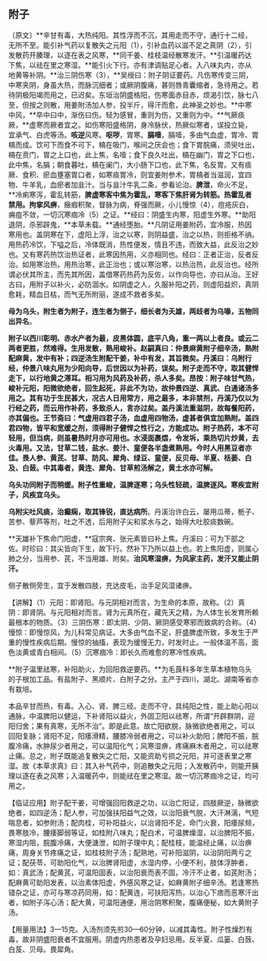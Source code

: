 ## **附子**

〔原文〕**辛甘有毒，大热纯阳。其性浮而不沉，其用走而不守，通行十二经，无所不至。能引补气药以复散失之元阳（1），引补血药以滋不足之真阴（2），引发散药开腠理，以逐在表之风寒，**同干姜、桂枝温经散寒发汗。**引温暖药达下焦，以祛在里之寒湿。**能引火下行。亦有津调贴足心者。入八味丸内，亦从地黄等补阴。**治三阴伤寒（3），**吴绶曰：附子阴证要药。凡伤寒传变三阴，中寒夹阴，身虽大热，而脉沉细者；或厥阴腹痛，甚则唇青囊缩者，急待用之。若待阴极阳竭而用之，已迟矣。东垣治阴盛格阳，伤寒面赤目赤，烦渴引饮，脉七八至，但按之则散，用姜附汤加人参，投半斤，得汗而愈，此神圣之妙也。**中寒中风，**卒中曰中，渐伤曰伤。轻为感冒，重则为伤，又重则为中。**气厥痰厥，**虚寒而厥者宜之。如伤寒阳盛格阴，身冷脉伏，热厥似寒者，误投立毙，宜承气、白虎等汤。**咳逆**风寒。**呕哕**，胃寒。**膈噎**，膈噎，多由气血虚，胃冷、胃槁而成。饮可下而食不可下，槁在吸门，喉间之厌会也；食下胃脘痛，须臾吐出，槁在贲门，胃之上口也，此上焦，名噎；食下良久吐出，槁在幽门，胃之下口也，此中焦，名膈；朝食暮吐，槁在阑门，大小肠下口也，此下焦，名反胃。又有痰厥、食积、瘀血壅塞胃口者，如寒痰胃冷，则宜姜附参术，胃槁者当滋润，宜四物、牛羊乳，血瘀者加韭汁。当与韭汁牛乳二条，参看论治。**脾泄**，命火不足，**冷痢寒泻，霍乱转筋，**脾虚寒客中焦为霍乱，寒客下焦肝肾为转筋。热霍乱者禁用。拘挛风痹**，癥瘕积聚，督脉为病，脊强而厥，小儿慢惊（4），痘疮灰白，痈疽不敛，一切沉寒痼冷（5）之证。**经曰：阴盛生内寒，阳虚生外寒。**助阳退阴，杀邪辟鬼，**本草未载。**通经堕胎。**凡阴证用姜附药，宜冷服，热因寒用也。盖阴寒在下，虚阳上浮，治之以寒，则阴益盛，治之以热，则拒格不纳。用热药冷饮，下嗌之后，冷体既消，热性便发，情且不违，而致大益，此反治之妙也。又有寒药热饮治热证者，此寒因热用，义亦相同也。经曰：正者正治，反者反治。如用寒治热，用热治寒，此正治也；或以寒治寒，以热治热，此反治也。经所谓必伏其所主，而先其所因，盖借寒药热药为反佐，以作向导也，亦曰从治。王好古曰，用附子以补火，必防涸水。如阴虚之人，久服补阳之药，则虚阳益炽，真阴愈耗，精血日枯，而气无所附丽，遂成不救者多矣。

**母为乌头，附生者为附子，连生者为侧子，细长者为夭雄，两歧者为乌喙，五物同出异名**。

**附子以西川彰明、赤水产者为最，皮黑体圆，底平八角，重一两以上者良。**或云二两者更胜，然难得。**生用发散，熟用峻补**。赵嗣真曰：仲景麻黄附子细辛汤，熟附配麻黄，发中有补；四逆汤生附配干姜，补中有发，其旨微矣。丹溪曰：乌附行经，仲景八味丸用为少阳向导，后世因以为补药，误矣。附子走而不守，取其健悍走下，以行地黄之滞耳。相习用为风药及补药，杀人多矣。昂按：附子味甘气热，峻补元阳，阳微欲绝者，回生起死，非此不为功，故仲景四逆、真武、白通诸汤多用之。其有功于生民甚大，况古人日用常方，用之最多，本非禁剂，丹溪乃仅以为行经之药，而云用作补药，多致杀人，言亦过矣。盖丹溪法重滋阴，故每餐阳药，亦其偏也。王节斋曰：气虚用四君子汤，血虚用四物汤，虚甚者俱宜加熟附。盖四君四物，皆平和宽缓之剂，须得附子健悍之性行之，方能成功。附子热药，本不可轻用，但当病，则虽暑热时月亦可用也**。水浸面裹煨，令发坼，乘热切片炒黄，去火毒用。又法，甘草二钱，盐水、姜汁、童便各半盏煮熟用。今时人用黑豆者亦佳。畏人参、黄芪、甘草、防风、犀角、绿豆、童便，反贝母、半夏、栝蒌、白及、白蔹。中其毒者，黄连、犀角、甘草煎汤解之，黄土水亦可解。**

**乌头功同附子而稍缓。附子性重峻，温脾逐寒；乌头性轻疏，温脾逐风。寒疾宜附子，风疾宜乌头。**

**乌附尖吐风痰，治癫痫，取其锋锐，直达病所**。丹溪治许白云，屡用瓜蒂，栀子、苦参、藜芦等剂，吐之不透，后用附子尖和浆水与之，始得大吐胶痰数碗。

**天雄补下焦命门阳虚，**寇宗爽、张元素皆曰补上焦。丹溪曰：可为下部之佐。时珍曰：其尖皆向下生，故下行。然补下乃所以益上也。若上焦阳虚，则属心肺之分，当用参、芪，不当用雄、附矣。**治风寒湿痹，为风家主药，发汗又能止阴汗。**

侧子散侧旁生，宜于发散四肢，充达皮毛，治手足风湿诸痹。

【讲解】（1）元阳：即肾阳。与元阴相对而言，为生命的本原，故称。（2）真阴：即肾阴。与元阳相对而言。肾为元真所在，藏先天之精，为人体生长发育所赖最根本的物质。（3）三阴伤寒：即太阴、少阴、厥阴感受寒邪而致病的合称。（4）慢惊：即慢惊风，为儿科常见病证。大多由气血不足，肝盛脾虚所致，多发生于严重的慢性疾病后期。慢惊的抽搐，表现为缓慢无力，时发时止。一般体温不高，面色淡黄或青白相间。（5）沉寒痼冷：即长久而难愈的寒冷性疾病。

**附子温里祛寒，补阳助火，为回阳救逆要药。**为毛莨科多年生草本植物乌头的子根加工品。有盐附子、黑顺片、白附子之分。主产于四川，湖北、湖南等省亦有栽培。

本品辛甘而热，有毒。入心、肾、脾三经。走而不守，具纯阳之性，能上助心阳以通脉，中温脾阳以健运，下补肾阳以益火，外固卫阳以祛寒，所谓“开辟群阴，迎阳归舍；果有真寒，无所不治”。即是此意。故亡阳欲脱，脉微欲绝者用之，可以回阳复脉；肾阳不足，阳痿滑精，腰膝冷弱者用之，可以补火助阳；脾阳不振，脘腹冷痛，水肿尿少者用之，可以温阳化气；风寒湿痹，疼痛麻木者用之，可以祛寒止痛。总之，附子既能追复散失之亡阳，又能资助亏损之元阳，并可逐表里之寒湿。故《本草求真》曰：其入补气药中，则追散失之元阳；入发散药中，则能开胰理以逐在表之风寒；入温暖药中，则能祛在里之寒湿。故一切沉寒痼冷之证，均可用之。

【临证应用】附子配干姜，可增强回阳救逆之功，以治亡阳证，四肢厥逆，脉微欲绝者，如四逆汤；配人参，可加强扶阳益气之效，以治阳衰气脱，大汗淋漓，气短喘息者，如参附汤；配肉桂，可补阳益火，以治肾阳不足，命门火衰，阳痿尿频，畏寒肢冷，腰痿脚弱等证，如桂附八味丸；配白术，可温脾燥湿，以治脾阳不振，寒湿内阻，脘腹冷痛，大便溏泄，如附子理中丸；配桂枝，能温经止痛，以治痹痛，周身关节疼痛之证，如桂枝附子汤；配熟地，可补阳滋阴，以治阴阳两亏之证；配茯苓，可助阳化气，以治脾肾阳虚，水湿内停，小便不利，肢体浮肿者，如：真武汤；配黄芪，可温阳固表，以治阳衰而表不固，冷汗不止者，如芪附汤；配麻黄可助阳发表，以治素体阳虚，外感风寒之证，如麻黄附子细辛汤。若逢寒热错杂之证，亦可与寒凉药同用，如：配黄连，可扶阳泻热，以治心下痞而恶寒汗出者，如附子泻心汤；配大黄，可温阳通便，用治阴寒积聚，腹痛便秘，如大黄附子汤。

【用量用法】3—15克。入汤剂须先煎30—60分钟，以减其毒性。附子性燥烈有毒，故非阴盛阳衰者不宜服用。阴虚内热患者及孕妇忌用。反半夏、瓜篓、白蔹、白芨、贝母。畏犀角。
